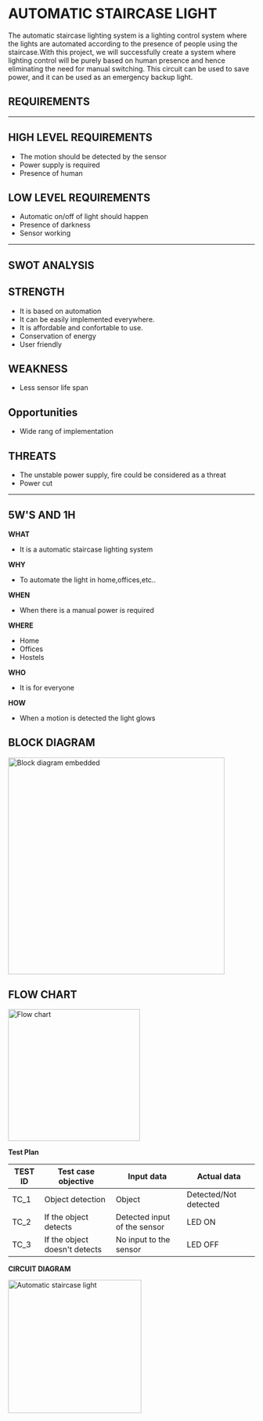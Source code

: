 # **AUTOMATIC STAIRCASE LIGHT**
The automatic staircase lighting system is a lighting control system where the lights are automated according to the presence of people using the staircase.With this project, we will successfully create a system where lighting control will be purely based on human presence and hence eliminating the need for manual switching. This circuit can be used to save power, and it can be used as an emergency backup light.
## **REQUIREMENTS**
---
## **HIGH LEVEL REQUIREMENTS**
- The motion should be detected by the sensor
- Power supply is required
- Presence of human 

## **LOW LEVEL REQUIREMENTS**
- Automatic on/off of light should happen
- Presence of darkness
- Sensor working
---
## **SWOT ANALYSIS**
## **STRENGTH**
- It is based on automation
- It can be easily implemented everywhere.
- It is affordable and confortable to use.
- Conservation of energy 
- User friendly

## **WEAKNESS**
- Less sensor life span

## **Opportunities**
- Wide rang of implementation

## **THREATS**
- The unstable power supply, fire could be considered as a threat
- Power cut
---
## **5W'S AND 1H**

**WHAT**
- It is a automatic staircase lighting system

**WHY**
- To automate the light in home,offices,etc..

**WHEN**
- When there is a manual power is required

**WHERE**
- Home
- Offices
- Hostels

**WHO**
- It is for everyone

**HOW**
- When a motion is detected the light glows

## **BLOCK DIAGRAM**

<img width="442" alt="Block diagram embedded" src="https://user-images.githubusercontent.com/102237877/164730693-7671c3c2-2079-42d0-a0da-0af48f03f0ad.png">

## **FLOW CHART**

<img width="269" alt="Flow chart" src="https://user-images.githubusercontent.com/102237877/164737462-7df6066f-fd2e-46a5-8901-614748aadf11.png">

**Test Plan**

| TEST ID  | Test case objective  | Input data  | Actual data  |
| -------- | -------------------- | ----------- | ------------ |
| TC_1  | Object detection  | Object  | Detected/Not detected  |
| TC_2  | If the object detects | Detected input of the sensor | LED ON  |
| TC_3  | If the object doesn't detects  | No input to the sensor | LED OFF |

**CIRCUIT DIAGRAM**

<img width="272" alt="Automatic staircase light" src="https://user-images.githubusercontent.com/102237877/165036847-abd9d1c9-315a-4179-a105-062691ef0070.png">





